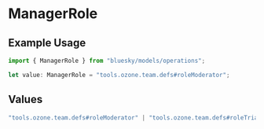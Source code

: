 # ManagerRole

## Example Usage

```typescript
import { ManagerRole } from "bluesky/models/operations";

let value: ManagerRole = "tools.ozone.team.defs#roleModerator";
```

## Values

```typescript
"tools.ozone.team.defs#roleModerator" | "tools.ozone.team.defs#roleTriage" | "tools.ozone.team.defs#roleAdmin"
```